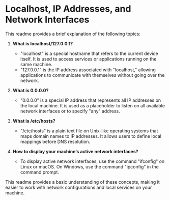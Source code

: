 # Localhost, IP Addresses, and Network Interfaces

This readme provides a brief explanation of the following topics:

1. **What is localhost/127.0.0.1?**
   - "localhost" is a special hostname that refers to the current device itself. It is used to access services or applications running on the same machine.
   - "127.0.0.1" is the IP address associated with "localhost," allowing applications to communicate with themselves without going over the network.

2. **What is 0.0.0.0?**
   - "0.0.0.0" is a special IP address that represents all IP addresses on the local machine. It is used as a placeholder to listen on all available network interfaces or to specify "any" address.

3. **What is /etc/hosts?**
   - "/etc/hosts" is a plain text file on Unix-like operating systems that maps domain names to IP addresses. It allows users to define local mappings before DNS resolution.

4. **How to display your machine’s active network interfaces?**
   - To display active network interfaces, use the command "ifconfig" on Linux or macOS. On Windows, use the command "ipconfig" in the command prompt.

This readme provides a basic understanding of these concepts, making it easier to work with network configurations and local services on your machine.
